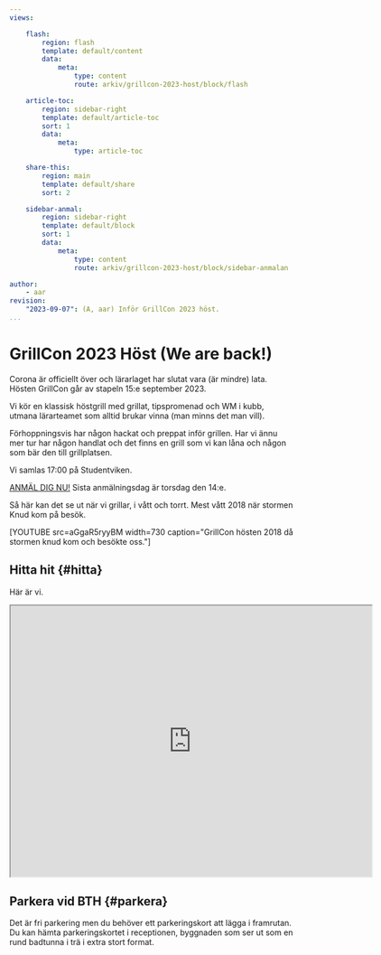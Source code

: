 ```yaml
---
views:

    flash:
        region: flash
        template: default/content
        data:
            meta:
                type: content
                route: arkiv/grillcon-2023-host/block/flash

    article-toc:
        region: sidebar-right
        template: default/article-toc
        sort: 1
        data:
            meta:
                type: article-toc

    share-this:
        region: main
        template: default/share
        sort: 2

    sidebar-anmal:
        region: sidebar-right
        template: default/block
        sort: 1
        data:
            meta:
                type: content
                route: arkiv/grillcon-2023-host/block/sidebar-anmalan

author:
    - aar
revision:
    "2023-09-07": (A, aar) Inför GrillCon 2023 höst.
...
```

GrillCon 2023 Höst (We are back!)
===============================

Corona är officiellt över och lärarlaget har slutat vara (är mindre) lata. Hösten GrillCon går av stapeln 15:e september 2023.

Vi kör en klassisk höstgrill med grillat, tipspromenad och WM i kubb, utmana lärarteamet som alltid brukar vinna (man minns det man vill).

Förhoppningsvis har någon hackat och preppat inför grillen. Har vi ännu mer tur har någon handlat och det finns en grill som vi kan låna och någon som bär den till grillplatsen.

Vi samlas 17:00 på Studentviken.

[ANMÄL DIG NU!](https://docs.google.com/spreadsheets/d/11ZyNsGX7MtKWcHMUdPcFL8HKeKl9R_6UrUczB8MFK2Q/edit#gid=0) Sista anmälningsdag är torsdag den 14:e.

Så här kan det se ut när vi grillar, i vått och torrt. Mest vått 2018 när stormen Knud kom på besök.

[YOUTUBE src=aGgaR5ryyBM width=730 caption="GrillCon hösten 2018 då stormen knud kom och besökte oss."]


Hitta hit {#hitta}
--------------------------------

Här är vi.

<iframe src="https://www.google.com/maps/d/u/0/embed?mid=1UNmeJUpCMmbFy7dAFLzOwzwfFps" width="640" height="480"></iframe>



Parkera vid BTH {#parkera}
--------------------------------

Det är fri parkering men du behöver ett parkeringskort att lägga i framrutan. Du kan hämta parkeringskortet i receptionen, byggnaden som ser ut som en rund badtunna i trä i extra stort format.
